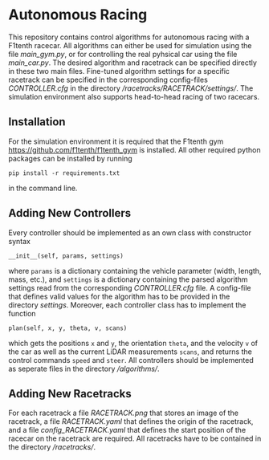# Autonomous Racing

This repository contains control algorithms for autonomous racing with a F1tenth racecar. All algorithms can either be used for 
simulation using the file *main_gym.py*, or for controlling the real pyhsical car using the file *main_car.py*. The desired 
algorithm and racetrack can be specified directly in these two main files. Fine-tuned algorithm settings for a specific 
racetrack can be specified in the corresponding config-files *CONTROLLER.cfg* in the directory */racetracks/RACETRACK/settings/*. 
The simulation environment also supports head-to-head racing of two racecars.

## Installation

For the simulation environment it is required that the F1tenth gym https://github.com/f1tenth/f1tenth_gym is installed. All other required python packages can be installed by running

`pip install -r requirements.txt`

in the command line.

## Adding New Controllers

Every controller should be implemented as an own class with constructor syntax

`__init__(self, params, settings)`

where `params` is a dictionary containing the vehicle parameter (width, length, mass, etc.), and `settings` is a dictionary 
containing the parsed algorithm settings read from the corresponding *CONTROLLER.cfg* file. A config-file that defines valid values 
for the algorithm has to be provided in the directory *settings*. Moreover, each controller class has to implement the function 

`plan(self, x, y, theta, v, scans)`

which gets the positions `x` and `y`, the orientation `theta`, and the velocity `v` of the car as well as the current LiDAR 
measurements `scans`, and returns the control commands `speed` and `steer`. All controllers should be implemented as seperate files 
in the directory */algorithms/*.

## Adding New Racetracks

For each racetrack a file *RACETRACK.png* that stores an image of the racetrack, a file *RACETRACK.yaml* that defines the origin of 
the racetrack, and a file *config_RACETRACK.yaml* that defines the start position of the racecar on the racetrack are required. All 
racetracks have to be contained in the directory */racetracks/*.  
